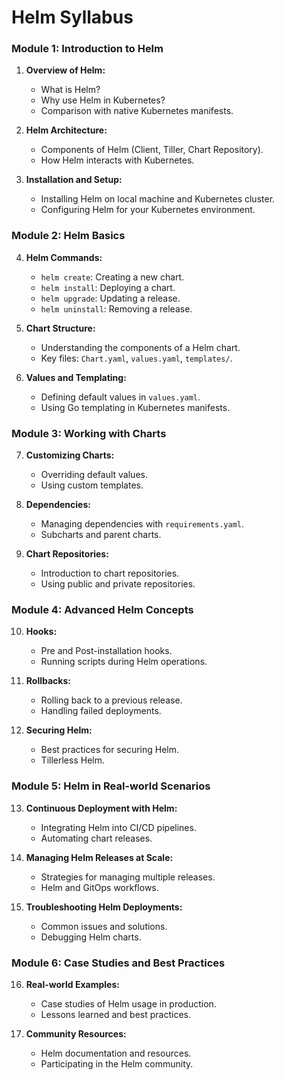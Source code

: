 # Helm Syllabus

### Module 1: Introduction to Helm

1.  **Overview of Helm:**

    - What is Helm?
    - Why use Helm in Kubernetes?
    - Comparison with native Kubernetes manifests.

2.  **Helm Architecture:**

    - Components of Helm (Client, Tiller, Chart Repository).
    - How Helm interacts with Kubernetes.

3.  **Installation and Setup:**

    - Installing Helm on local machine and Kubernetes cluster.
    - Configuring Helm for your Kubernetes environment.

### Module 2: Helm Basics

4.  **Helm Commands:**

    - `helm create`: Creating a new chart.
    - `helm install`: Deploying a chart.
    - `helm upgrade`: Updating a release.
    - `helm uninstall`: Removing a release.

5.  **Chart Structure:**

    - Understanding the components of a Helm chart.
    - Key files: `Chart.yaml`, `values.yaml`, `templates/`.

6.  **Values and Templating:**

    - Defining default values in `values.yaml`.
    - Using Go templating in Kubernetes manifests.

### Module 3: Working with Charts

7.  **Customizing Charts:**

    - Overriding default values.
    - Using custom templates.

8.  **Dependencies:**

    - Managing dependencies with `requirements.yaml`.
    - Subcharts and parent charts.

9.  **Chart Repositories:**

    - Introduction to chart repositories.
    - Using public and private repositories.

### Module 4: Advanced Helm Concepts

10. **Hooks:**

    - Pre and Post-installation hooks.
    - Running scripts during Helm operations.

11. **Rollbacks:**

    - Rolling back to a previous release.
    - Handling failed deployments.

12. **Securing Helm:**

    - Best practices for securing Helm.
    - Tillerless Helm.

### Module 5: Helm in Real-world Scenarios

13. **Continuous Deployment with Helm:**

    - Integrating Helm into CI/CD pipelines.
    - Automating chart releases.

14. **Managing Helm Releases at Scale:**

    - Strategies for managing multiple releases.
    - Helm and GitOps workflows.

15. **Troubleshooting Helm Deployments:**

    - Common issues and solutions.
    - Debugging Helm charts.

### Module 6: Case Studies and Best Practices

16. **Real-world Examples:**

    - Case studies of Helm usage in production.
    - Lessons learned and best practices.

17. **Community Resources:**

    - Helm documentation and resources.
    - Participating in the Helm community.
